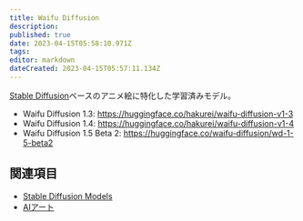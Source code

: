 ```yaml
---
title: Waifu Diffusion
description: 
published: true
date: 2023-04-15T05:58:10.971Z
tags: 
editor: markdown
dateCreated: 2023-04-15T05:57:11.134Z
---
```


[Stable Diffusion](/stable_diffusion)ベースのアニメ絵に特化した学習済みモデル。

- Waifu Diffusion 1.3: <https://huggingface.co/hakurei/waifu-diffusion-v1-3>
- Waifu Diffusion 1.4: <https://huggingface.co/hakurei/waifu-diffusion-v1-4>
- Waifu Diffusion 1.5 Beta 2: <https://huggingface.co/waifu-diffusion/wd-1-5-beta2>

## 関連項目

- [Stable Diffusion Models](/stable_diffusion_models)
- [AIアート](/aiart)
